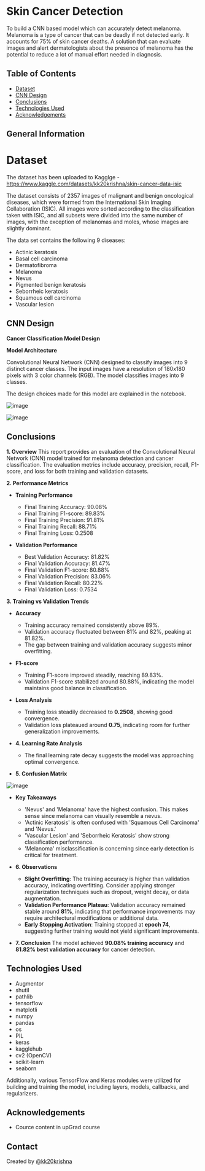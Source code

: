 # Skin Cancer Detection
To build a CNN based model which can accurately detect melanoma. Melanoma is a type of cancer that can be deadly if not detected early. It accounts for 75% of skin cancer deaths. A solution that can evaluate images and alert dermatologists about the presence of melanoma has the potential to reduce a lot of manual effort needed in diagnosis.


## Table of Contents
* [Dataset](#dataset)
* [CNN Design](#cnn-design)
* [Conclusions](#conclusions)
* [Technologies Used](#technologies-used)
* [Acknowledgements](#acknowledgements)

## General Information
# Dataset
The dataset has been uploaded to Kagglge - https://www.kaggle.com/datasets/kk20krishna/skin-cancer-data-isic

The dataset consists of 2357 images of malignant and benign oncological diseases, which were formed from the International Skin Imaging Collaboration (ISIC). All images were sorted according to the classification taken with ISIC, and all subsets were divided into the same number of images, with the exception of melanomas and moles, whose images are slightly dominant.


The data set contains the following 9 diseases:

- Actinic keratosis
- Basal cell carcinoma
- Dermatofibroma
- Melanoma
- Nevus
- Pigmented benign keratosis
- Seborrheic keratosis
- Squamous cell carcinoma
- Vascular lesion

## CNN Design
**Cancer Classification Model Design**

**Model Architecture**

Convolutional Neural Network (CNN) designed to classify images into 9 distinct cancer classes. The input images have a resolution of 180x180 pixels with 3 color channels (RGB).
The model classifies images into 9 classes.

The design choices made for this model are explained in the notebook.

![image](https://github.com/user-attachments/assets/a2293089-6337-46c5-a89c-e6d951512291)


![image](https://github.com/user-attachments/assets/589c00da-e0fe-4c07-bf48-cb7a5abbbba3)


## Conclusions

**1. Overview**
This report provides an evaluation of the Convolutional Neural Network (CNN) model trained for melanoma detection and cancer classification. The evaluation metrics include accuracy, precision, recall, F1-score, and loss for both training and validation datasets.

**2. Performance Metrics**

- **Training Performance**
  - Final Training Accuracy: 90.08%
  - Final Training F1-score: 89.83%
  - Final Training Precision: 91.81%
  - Final Training Recall: 88.71%
  - Final Training Loss: 0.2508

- **Validation Performance**
  - Best Validation Accuracy: 81.82%
  - Final Validation Accuracy: 81.47%
  - Final Validation F1-score: 80.88%
  - Final Validation Precision: 83.06%
  - Final Validation Recall: 80.22%
  - Final Validation Loss: 0.7534

**3. Training vs Validation Trends**

- **Accuracy**
  - Training accuracy remained consistently above 89%.
  - Validation accuracy fluctuated between 81% and 82%, peaking at 81.82%.
  - The gap between training and validation accuracy suggests minor overfitting.

- **F1-score**
  - Training F1-score improved steadily, reaching 89.83%.
  - Validation F1-score stabilized around 80.88%, indicating the model maintains good balance in classification.

- **Loss Analysis**
  - Training loss steadily decreased to **0.2508**, showing good convergence.
  - Validation loss plateaued around **0.75**, indicating room for further generalization improvements.


- **4. Learning Rate Analysis**
  - The final learning rate decay suggests the model was approaching optimal convergence.


-  **5. Confusion Matrix**

![image](https://github.com/user-attachments/assets/f00f1c19-1044-4d6c-ba19-5ff1e5252057)

  -  **Key Takeaways**
      -  'Nevus' and 'Melanoma' have the highest confusion. This makes sense since melanoma can visually resemble a nevus.
      -  'Actinic Keratosis' is often confused with 'Squamous Cell Carcinoma' and 'Nevus.'
      -  'Vascular Lesion' and 'Seborrheic Keratosis' show strong classification performance.
      -  'Melanoma' misclassification is concerning since early detection is critical for treatment.

- **6. Observations**
  - **Slight Overfitting**: The training accuracy is higher than validation accuracy, indicating overfitting. Consider applying stronger regularization techniques such as dropout, weight decay, or data augmentation.
  - **Validation Performance Plateau**: Validation accuracy remained stable around **81%**, indicating that performance improvements may require architectural modifications or additional data.
  - **Early Stopping Activation**: Training stopped at **epoch 74**, suggesting further training would not yield significant improvements.


- **7. Conclusion**
  The model achieved **90.08% training accuracy** and **81.82% best validation accuracy** for cancer detection.


## Technologies Used
- Augmentor
- shutil
- pathlib
- tensorflow
- matplotli
- numpy
- pandas
- os
- PIL
- keras
- kagglehub
- cv2 (OpenCV)
- scikit-learn
- seaborn

Additionally, various TensorFlow and Keras modules were utilized for building and training the model, including layers, models, callbacks, and regularizers.

## Acknowledgements
- Cource content in upGrad course

## Contact
Created by [@kk20krishna](https://github.com/kk20krishna)


<!-- Optional -->
<!-- ## License -->
<!-- This project is open source and available under the [... License](). -->

<!-- You don't have to include all sections - just the one's relevant to your project -->
